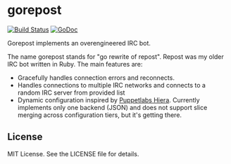 gorepost
========
[![Build Status](https://api.travis-ci.org/arachnist/gorepost.svg?branch=master)](https://travis-ci.org/arachnist/gorepost)
[![GoDoc](https://godoc.org/github.com/arachnist/gorepost/bot?status.svg)](https://godoc.org/github.com/arachnist/gorepost/bot)

Gorepost implements an overengineered IRC bot.

The name gorepost stands for "go rewrite of repost". Repost was my older IRC bot
written in Ruby. The main features are:

 * Gracefully handles connection errors and reconnects.
 * Handles connections to multiple IRC networks and connects to a random IRC
   server from provided list
 * Dynamic configuration inspired by [Puppetlabs Hiera](https://github.com/puppetlabs/hiera).
   Currently implements only one backend (JSON) and does not support slice
   merging across configuration tiers, but it's getting there.

## License
MIT License. See the LICENSE file for details.

